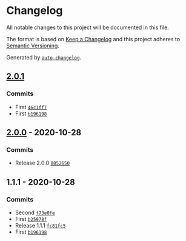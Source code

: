 # Changelog

All notable changes to this project will be documented in this file.

The format is based on [Keep a Changelog](https://keepachangelog.com/en/1.0.0/)
and this project adheres to [Semantic Versioning](https://semver.org/spec/v2.0.0.html).

Generated by [`auto-changelog`](https://github.com/CookPete/auto-changelog).

## [2.0.1](https://github.com/TeamVeam/scaffolding/compare/2.0.0...2.0.1)

### Commits

- First [`46c1ff7`](https://github.com/TeamVeam/scaffolding/commit/46c1ff74f35a024835c42728aca36531b2b23a29)
- First [`b196198`](https://github.com/TeamVeam/scaffolding/commit/b196198a66ed0debbb0ecb02dd220f0ea1ee25ed)

## [2.0.0](https://github.com/TeamVeam/scaffolding/compare/1.1.1...2.0.0) - 2020-10-28

### Commits

- Release 2.0.0 [`8852650`](https://github.com/TeamVeam/scaffolding/commit/8852650a2a14e1f22cd0e234b73d40548862c709)

## 1.1.1 - 2020-10-28

### Commits

- Second [`f73e0fe`](https://github.com/TeamVeam/scaffolding/commit/f73e0fe7bb814eb44bddb6a748898d8c00dec531)
- First [`b25978f`](https://github.com/TeamVeam/scaffolding/commit/b25978f4505ecac6212d7d60f09d06d56d6093bb)
- Release 1.1.1 [`fc81fc5`](https://github.com/TeamVeam/scaffolding/commit/fc81fc518e4f2f5bcc7debeb819820e7536c805f)
- First [`b196198`](https://github.com/TeamVeam/scaffolding/commit/b196198a66ed0debbb0ecb02dd220f0ea1ee25ed)
